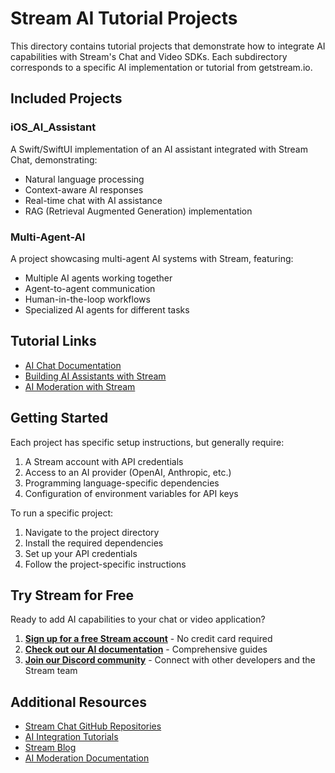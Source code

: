 # Stream AI Tutorial Projects

This directory contains tutorial projects that demonstrate how to integrate AI capabilities with Stream's Chat and Video SDKs. Each subdirectory corresponds to a specific AI implementation or tutorial from getstream.io.

## Included Projects

### iOS_AI_Assistant
A Swift/SwiftUI implementation of an AI assistant integrated with Stream Chat, demonstrating:
- Natural language processing
- Context-aware AI responses
- Real-time chat with AI assistance
- RAG (Retrieval Augmented Generation) implementation

### Multi-Agent-AI
A project showcasing multi-agent AI systems with Stream, featuring:
- Multiple AI agents working together
- Agent-to-agent communication
- Human-in-the-loop workflows
- Specialized AI agents for different tasks

## Tutorial Links

- [AI Chat Documentation](https://getstream.io/chat/docs/ai-chat/)
- [Building AI Assistants with Stream](https://getstream.io/blog/)
- [AI Moderation with Stream](https://getstream.io/chat/ai-moderation/)

## Getting Started

Each project has specific setup instructions, but generally require:

1. A Stream account with API credentials
2. Access to an AI provider (OpenAI, Anthropic, etc.)
3. Programming language-specific dependencies
4. Configuration of environment variables for API keys

To run a specific project:
1. Navigate to the project directory
2. Install the required dependencies
3. Set up your API credentials
4. Follow the project-specific instructions

## Try Stream for Free

Ready to add AI capabilities to your chat or video application?

1. **[Sign up for a free Stream account](https://getstream.io/try-for-free/)** - No credit card required
2. **[Check out our AI documentation](https://getstream.io/chat/docs/ai-chat/)** - Comprehensive guides
3. **[Join our Discord community](https://discord.gg/stream)** - Connect with other developers and the Stream team

## Additional Resources

- [Stream Chat GitHub Repositories](https://github.com/GetStream)
- [AI Integration Tutorials](https://getstream.io/blog/topic/tutorials/ai/)
- [Stream Blog](https://getstream.io/blog/)
- [AI Moderation Documentation](https://getstream.io/chat/ai-moderation/) 